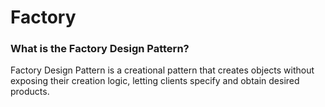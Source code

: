 # Factory

### What is the Factory Design Pattern?

Factory Design Pattern is a creational pattern that creates objects without exposing their creation logic, letting clients specify and obtain desired products.
